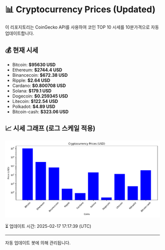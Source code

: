 
# 📊 Cryptocurrency Prices (Updated)

이 리포지토리는 CoinGecko API를 사용하여 코인 TOP 10 시세를 10분가격으로 자동 업데이트합니다.

## 💰 현재 시세
- Bitcoin: **$95630 USD**
- Ethereum: **$2744.4 USD**
- Binancecoin: **$672.38 USD**
- Ripple: **$2.64 USD**
- Cardano: **$0.800708 USD**
- Solana: **$179.1 USD**
- Dogecoin: **$0.259345 USD**
- Litecoin: **$122.54 USD**
- Polkadot: **$4.89 USD**
- Bitcoin-cash: **$323.06 USD**

## 📈 시세 그래프 (로그 스케일 적용)
![Crypto Prices](crypto_prices.png)

⏳ 업데이트 시간: 2025-02-17 17:17:39 (UTC)

---
자동 업데이트 봇에 의해 관리됩니다.
